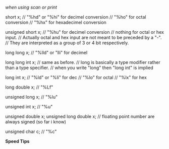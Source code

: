 *when using scan or print*

short x;
// "%hd" or "%hi" for decimel conversion
// "%ho" for octal conversion
// "%hx" for hexadecimel conversion

unsigned short x;
// "%hu" for decimel conversion
// nothing for octal or hex input.
// Actually octal and hex input are not meant to be preceded by a "-".
// They are interpreted as a group of 3 or 4 bit respectively.

long long x;
// "%lld" or "lli" for decimel

long long int x;
// same as before.
// long is basically a type modifier rather than a type specifier.
// when you write "long" then "long int" is implied

long int x;
// "%ld" or "%li" for dec
// "%lo" for octal
// "%lx" for hex

long double x;
// "%Lf"

unsigned long x;
// "%lu"

unsigned int x;
// "%u"

unsigned double x;
unsigned long double x;
// floating point number are always signed (so far i know)

unsigned char c;
// "%c"

**Speed Tips**
